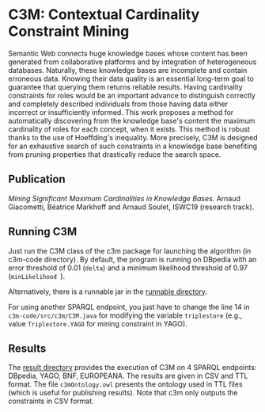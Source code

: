 # C3M: Contextual Cardinality Constraint Mining

Semantic Web connects huge knowledge bases whose content has been generated from collaborative platforms and by integration of heterogeneous databases. Naturally, these knowledge bases are incomplete and contain erroneous data. Knowing their data quality is an essential long-term goal to guarantee that querying them returns reliable results. Having cardinality constraints for roles would be an important advance to distinguish correctly and completely described individuals from those having data either incorrect or insufficiently informed. This work proposes a method for automatically discovering from the knowledge base's content the maximum cardinality of roles for each concept, when it exists. This method is robust thanks to the use of Hoeffding's inequality. More precisely, C3M is designed for an exhaustive search of such constraints in a knowledge base benefiting from pruning properties that drastically reduce the search space. 

## Publication

*Mining Significant Maximum Cardinalities in Knowledge Bases.*
Arnaud Giacometti, Béatrice Markhoff and Arnaud Soulet, ISWC19 (research track).

## Running C3M

Just run the C3M class of the c3m package for launching the algorithm (in c3m-code directory). By default, the program is running on DBpedia with an error threshold of 0.01 (`delta`) and a minimum likelihood threshold of 0.97 (`minLikelihood `).

Alternatively, there is a runnable jar in the [runnable directory](https://github.com/asoulet/c3m/tree/master/runnable).

For using another SPARQL endpoint, you just have to change the line 14 in `c3m-code/src/c3m/C3M.java` for modifying the variable `triplestore` (e.g., value `Triplestore.YAGO` for mining constraint in YAGO).

## Results

The [result directory](https://github.com/asoulet/c3m/tree/master/results) provides the execution of C3M on 4 SPARQL endpoints: DBpedia, YAGO, BNF, EUROPEANA. The results are given in CSV and TTL format. The file `c3mOntology.owl` presents the ontology used in TTL files (which is useful for publishing results). Note that c3m only outputs the constraints in CSV format.
